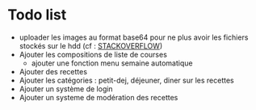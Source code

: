 # Todo list
* uploader les images au format base64 pour ne plus avoir les fichiers stockés sur le hdd (cf : [STACKOVERFLOW](https://stackoverflow.com/questions/50450953/python-3-image-base64-without-saving-into-html-img-tag))
* Ajouter les compositions de liste de courses
    * ajouter une fonction menu semaine automatique
* Ajouter des recettes
* Ajouter les catégories : petit-dej, déjeuner, diner sur les recettes
* Ajouter un système de login
* Ajouter un systeme de modération des recettes